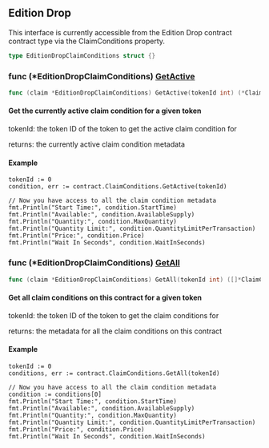 
## Edition Drop

This interface is currently accessible from the Edition Drop contract contract type via the ClaimConditions property.

```go
type EditionDropClaimConditions struct {}
```

### func \(\*EditionDropClaimConditions\) [GetActive](<https://github.com/ricebin/go-sdk/blob/main/thirdweb/edition_drop_claim_conditions.go#L51>)

```go
func (claim *EditionDropClaimConditions) GetActive(tokenId int) (*ClaimConditionOutput, error)
```

#### Get the currently active claim condition for a given token

tokenId: the token ID of the token to get the active claim condition for

returns: the currently active claim condition metadata

#### Example

```
tokenId := 0
condition, err := contract.ClaimConditions.GetActive(tokenId)

// Now you have access to all the claim condition metadata
fmt.Println("Start Time:", condition.StartTime)
fmt.Println("Available:", condition.AvailableSupply)
fmt.Println("Quantity:", condition.MaxQuantity)
fmt.Println("Quantity Limit:", condition.QuantityLimitPerTransaction)
fmt.Println("Price:", condition.Price)
fmt.Println("Wait In Seconds", condition.WaitInSeconds)
```

### func \(\*EditionDropClaimConditions\) [GetAll](<https://github.com/ricebin/go-sdk/blob/main/thirdweb/edition_drop_claim_conditions.go#L94>)

```go
func (claim *EditionDropClaimConditions) GetAll(tokenId int) ([]*ClaimConditionOutput, error)
```

#### Get all claim conditions on this contract for a given token

tokenId: the token ID of the token to get the claim conditions for

returns: the metadata for all the claim conditions on this contract

#### Example

```
tokenId := 0
conditions, err := contract.ClaimConditions.GetAll(tokenId)

// Now you have access to all the claim condition metadata
condition := conditions[0]
fmt.Println("Start Time:", condition.StartTime)
fmt.Println("Available:", condition.AvailableSupply)
fmt.Println("Quantity:", condition.MaxQuantity)
fmt.Println("Quantity Limit:", condition.QuantityLimitPerTransaction)
fmt.Println("Price:", condition.Price)
fmt.Println("Wait In Seconds", condition.WaitInSeconds)
```
